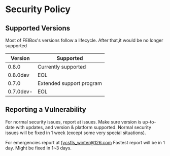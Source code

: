 # Security Policy

## Supported Versions

Most of FEIBox's versions follow a lifecycle. After that,it would be no longer supported

| Version   | Supported           |
| --------- | ------------------- |
| 0.8.0     | Currently supported |
| 0.8.0dev  | EOL  |
| 0.7.0     | Extended support program |
| 0.7.0dev- | EOL |

## Reporting a Vulnerability

For normal security issues, report at issues.
Make sure version is up-to-date with updates, and version & platform supported.
Normal security issues will be fixed in 1 week (except some very special situations).

For emergencies report at fycsfls_winter@126.com 
Fastest report will be in 1 day. Might be fixed in 1~3 days.
